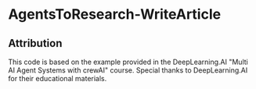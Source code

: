 # AgentsToResearch-WriteArticle

## Attribution
This code is based on the example provided in the DeepLearning.AI "Multi AI Agent Systems with crewAI" course. Special thanks to DeepLearning.AI for their educational materials.

